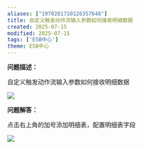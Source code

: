 ```yaml
---
aliases: ["1970281710126357648"]
title: 自定义触发动作流输入参数如何接收明细数据
created: 2025-07-15
modified: 2025-07-15
tags: ['ESB中心']
theme: ESB中心
---
```


**问题描述：**

自定义触发动作流输入参数如何接收明细数据

![](f67231fd0e139393a78cb7bae047eb67.jpg)

**问题解答：**

点击右上角的加号添加明细表，配置明细表字段

![](0635a9dbe80a8aeb608406ace0289953.jpg)